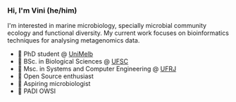### Hi, I'm Vini (he/him)

I'm interested in marine microbiology, specially microbial community ecology and functional diversity. My current work focuses on bioinformatics techniques for analysing metagenomics data.

- 🦘  PhD student @ [UniMelb](https://www.unimelb.edu.au/)
- 🌱  BSc. in Biological Sciences @ [UFSC](http://ufsc.br/)
- 💾  Msc. in Systems and Computer Engineering @ [UFRJ](https://ufrj.br/)
- 🔨  Open Source enthusiast
- 🔬  Aspiring microbiologist
- 🌊  PADI OWSI
